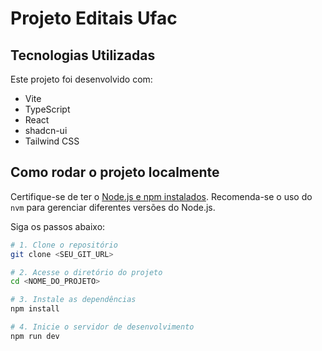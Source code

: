 # Projeto Editais Ufac

## Tecnologias Utilizadas

Este projeto foi desenvolvido com:

- Vite  
- TypeScript  
- React  
- shadcn-ui  
- Tailwind CSS  

## Como rodar o projeto localmente

Certifique-se de ter o [Node.js e npm instalados](https://github.com/nvm-sh/nvm#installing-and-updating). Recomenda-se o uso do `nvm` para gerenciar diferentes versões do Node.js.

Siga os passos abaixo:

```sh
# 1. Clone o repositório
git clone <SEU_GIT_URL>

# 2. Acesse o diretório do projeto
cd <NOME_DO_PROJETO>

# 3. Instale as dependências
npm install

# 4. Inicie o servidor de desenvolvimento
npm run dev
